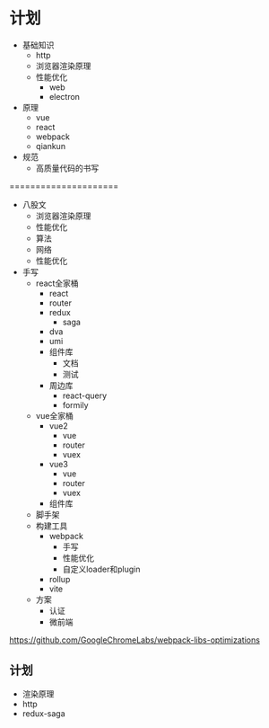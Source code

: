 # 计划

- 基础知识
  - http
  - 浏览器渲染原理
  - 性能优化
    - web
    - electron
- 原理
  - vue
  - react
  - webpack
  - qiankun
- 规范
  - 高质量代码的书写


=====================

- 八股文
  - 浏览器渲染原理
  - 性能优化
  - 算法
  - 网络
  - 性能优化
- 手写
  - react全家桶
    - react
    - router
    - redux
      - saga
    - dva
    - umi
    - 组件库
      - 文档
      - 测试
    - 周边库
      - react-query
      - formily
  - vue全家桶
    - vue2
      - vue
      - router
      - vuex
    - vue3
      - vue
      - router
      - vuex
    - 组件库
  - 脚手架
  - 构建工具
    - webpack
      - 手写
      - 性能优化
      - 自定义loader和plugin
    - rollup
    - vite
  - 方案
    - 认证
    - 微前端

https://github.com/GoogleChromeLabs/webpack-libs-optimizations

## 计划
- 渲染原理
- http
- redux-saga